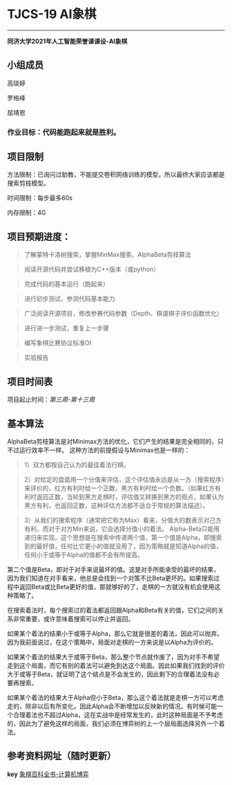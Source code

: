 # **TJCS-19 AI象棋**
---
**同济大学2021年人工智能荣誉课课设-AI象棋**


## 小组成员


高琰婷

罗格峰

屈靖恩


### 作业目标：**代码能跑起来就是胜利。**

## 项目限制

方法限制：已询问过助教，不能提交卷积网络训练的模型，所以最终大家应该都是搜索剪枝模型。

时间限制：每步最多60s

内存限制：4G


## 项目预期进度：

>了解蒙特卡洛树搜索，掌握MinMax搜索、AlphaBeta剪枝算法

>阅读开源代码并尝试移植为C++版本（或python）

>完成代码的基本运行（跑起来）

>进行初步测试，参测代码基本能力

>广泛阅读开源项目，修改参赛代码参数（Depth、棋谱棋子评价函数优化）

>进行进一步测试，重复上一步骤

>编写象棋比赛协议标准OI

>实验报告

## 项目时间表

项目起止时间：*第三周-第十三周*

## 基本算法

AlphaBeta剪枝算法是对Minimax方法的优化，它们产生的结果是完全相同的，只不过运行效率不一样。
这种方法的前提假设与Minimax也是一样的：

>1）双方都按自己认为的最佳着法行棋。

>2）对给定的盘面用一个分值来评估，这个评估值永远是从一方（搜索程序）来评价的，红方有利时给一个正数，黑方有利时给一个负数。（如果红方有利时返回正数，当轮到黑方走棋时，评估值又转换到黑方的观点，如果认为黑方有利，也返回正数，这种评估方法都不适合于常规的算法描述）。

>3）从我们的搜索程序（通常把它称为Max）看来，分值大的数表示对己方有利，而对于对方Min来说，它会选择分值小的着法。
Alpha-Beta只能用递归来实现。这个思想是在搜索中传递两个值，第一个值是Alpha，即搜索到的最好值，任何比它更小的值就没用了，因为策略就是知道Alpha的值，任何小于或等于Alpha的值都不会有所提高。

第二个值是Beta，即对于对手来说最坏的值。这是对手所能承受的最坏的结果，因为我们知道在对手看来，他总是会找到一个对策不比Beta更坏的。如果搜索过程中返回Beta或比Beta更好的值，那就够好的了，走棋的一方就没有机会使用这种策略了。

在搜索着法时，每个搜索过的着法都返回跟Alpha和Beta有关的值，它们之间的关系非常重要，或许意味着搜索可以停止并返回。

如果某个着法的结果小于或等于Alpha，那么它就是很差的着法，因此可以抛弃。因为我前面说过，在这个策略中，局面对走棋的一方来说是以Alpha为评价的。

如果某个着法的结果大于或等于Beta，那么整个节点就作废了，因为对手不希望走到这个局面，而它有别的着法可以避免到达这个局面。因此如果我们找到的评价大于或等于Beta，就证明了这个结点是不会发生的，因此剩下的合理着法没有必要再搜索。

如果某个着法的结果大于Alpha但小于Beta，那么这个着法就是走棋一方可以考虑走的，除非以后有所变化。因此Alpha会不断增加以反映新的情况。有时候可能一个合理着法也不超过Alpha，这在实战中是经常发生的，此时这种局面是不予考虑的，因此为了避免这样的局面，我们必须在博弈树的上一个层局面选择另外一个着法。


## 参考资料网址（随时更新）
**key** [象棋百科全书-计算机博弈](https://www.xqbase.com/computer.htm)

